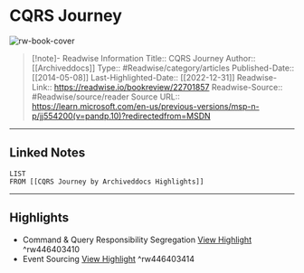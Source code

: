 # CQRS Journey

![rw-book-cover](https://learn.microsoft.com/en-us/media/logos/logo-ms-social.png)
<br>
>[!note]- Readwise Information
>Title:: CQRS Journey
>Author:: [[Archiveddocs]]
>Type:: #Readwise/category/articles
>Published-Date:: [[2014-05-08]]
>Last-Highlighted-Date:: [[2022-12-31]]
>Readwise-Link:: https://readwise.io/bookreview/22701857
>Readwise-Source:: #Readwise/source/reader
>Source URL:: https://learn.microsoft.com/en-us/previous-versions/msp-n-p/jj554200(v=pandp.10)?redirectedfrom=MSDN
--- 

## Linked Notes
```dataview
LIST
FROM [[CQRS Journey by Archiveddocs Highlights]]
```

---

## Highlights
- Command & Query Responsibility Segregation [View Highlight](https://readwise.io/open/446403410) ^rw446403410
- Event Sourcing [View Highlight](https://readwise.io/open/446403414) ^rw446403414
